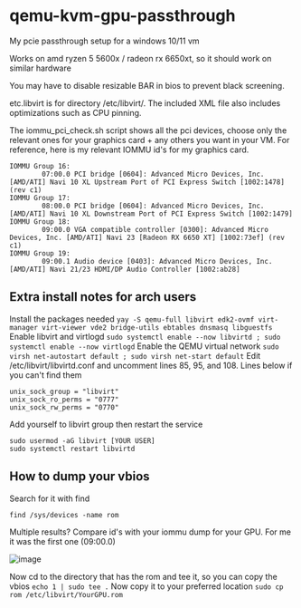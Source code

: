 # qemu-kvm-gpu-passthrough
My pcie passthrough setup for a windows 10/11 vm

Works on amd ryzen 5 5600x / radeon rx 6650xt, so it should work on similar hardware

You may have to disable resizable BAR in bios to prevent black screening.

etc.libvirt is for directory /etc/libvirt/. The included XML file also includes optimizations such as CPU pinning.

The iommu_pci_check.sh script shows all the pci devices, choose only the relevant ones for your graphics card + any others you want in your VM. For reference, here is my relevant IOMMU id's for my graphics card.
```
IOMMU Group 16:
        07:00.0 PCI bridge [0604]: Advanced Micro Devices, Inc. [AMD/ATI] Navi 10 XL Upstream Port of PCI Express Switch [1002:1478] (rev c1)
IOMMU Group 17:
        08:00.0 PCI bridge [0604]: Advanced Micro Devices, Inc. [AMD/ATI] Navi 10 XL Downstream Port of PCI Express Switch [1002:1479]
IOMMU Group 18:
        09:00.0 VGA compatible controller [0300]: Advanced Micro Devices, Inc. [AMD/ATI] Navi 23 [Radeon RX 6650 XT] [1002:73ef] (rev c1)
IOMMU Group 19:
        09:00.1 Audio device [0403]: Advanced Micro Devices, Inc. [AMD/ATI] Navi 21/23 HDMI/DP Audio Controller [1002:ab28]
```

## Extra install notes for arch users

 Install the packages needed
 ```yay -S qemu-full libvirt edk2-ovmf virt-manager virt-viewer vde2 bridge-utils ebtables dnsmasq libguestfs```
 Enable libvirt and virtlogd
 ```sudo systemctl enable --now libvirtd ; sudo systemctl enable --now virtlogd```
 Enable the QEMU virtual network 
 ```sudo virsh net-autostart default ; sudo virsh net-start default```
 Edit /etc/libvirt/libvirtd.conf and uncomment lines 85, 95, and 108. Lines below if you can't find them
 ```
 unix_sock_group = "libvirt"
 unix_sock_ro_perms = "0777"
 unix_sock_rw_perms = "0770"
 ```
 Add yourself to libvirt group then restart the service
 ```
 sudo usermod -aG libvirt [YOUR USER]
 sudo systemctl restart libvirtd
 ```

## How to dump your vbios
Search for it with find
```
find /sys/devices -name rom
```
Multiple results? Compare id's with your iommu dump for your GPU. For me it was the first one (09:00.0)

![image](https://user-images.githubusercontent.com/78610949/233873069-f7824437-438d-4177-bb7f-f96aaf65a8b6.png)

Now cd to the directory that has the rom and tee it, so you can copy the vbios
```echo 1 | sudo tee .```
Now copy it to your preferred location
```sudo cp rom /etc/libvirt/YourGPU.rom```



